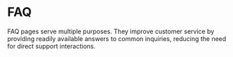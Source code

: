 # FAQ
FAQ pages serve multiple purposes. They improve customer service by providing readily available answers to common inquiries, reducing the need for direct support interactions.
